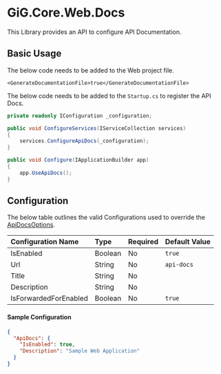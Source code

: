 # GiG.Core.Web.Docs

This Library provides an API to configure API Documentation.

## Basic Usage

The below code needs to be added to the Web project file.

```
<GenerateDocumentationFile>true</GenerateDocumentationFile>
```

The below code needs to be added to the `Startup.cs` to register the API Docs. 

```csharp
private readonly IConfiguration _configuration;

public void ConfigureServices(IServiceCollection services)
{
    services.ConfigureApiDocs(_configuration);
}

public void Configure(IApplicationBuilder app)
{
    app.UseApiDocs();
}
```

## Configuration

The below table outlines the valid Configurations used to override the [ApiDocsOptions](../src/GiG.Core.Web.Docs/Abstractions/ApiDocsOptions.cs).

| Configuration Name    | Type    | Required | Default Value |
|:----------------------|:--------|:---------|:--------------|
| IsEnabled             | Boolean | No       | `true`        |
| Url                   | String  | No       | `api-docs`    |
| Title                 | String  | No       | <null>        |
| Description           | String  | No       | <null>        |
| IsForwardedForEnabled | Boolean | No       | `true`        |

#### Sample Configuration

```json
{
  "ApiDocs": {
    "IsEnabled": true,
    "Description": "Sample Web Application"
  }
}
```

